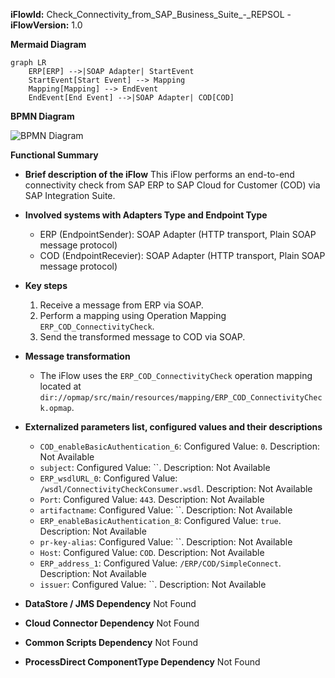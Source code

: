 **iFlowId:** Check_Connectivity_from_SAP_Business_Suite_-_REPSOL - **iFlowVersion:** 1.0

**Mermaid Diagram**
```mermaid
graph LR
    ERP[ERP] -->|SOAP Adapter| StartEvent
    StartEvent[Start Event] --> Mapping
    Mapping[Mapping] --> EndEvent
    EndEvent[End Event] -->|SOAP Adapter| COD[COD]
```
**BPMN Diagram**

![BPMN Diagram](./Check_Connectivity_from_SAP_Business_Suite_-_REPSOL-1.0.3.png "BPMN Diagram")

**Functional Summary**
- **Brief description of the iFlow**
  This iFlow performs an end-to-end connectivity check from SAP ERP to SAP Cloud for Customer (COD) via SAP Integration Suite.

- **Involved systems with Adapters Type and Endpoint Type**
    - ERP (EndpointSender): SOAP Adapter (HTTP transport, Plain SOAP message protocol)
    - COD (EndpointRecevier): SOAP Adapter (HTTP transport, Plain SOAP message protocol)

- **Key steps**
    1. Receive a message from ERP via SOAP.
    2. Perform a mapping using Operation Mapping `ERP_COD_ConnectivityCheck`.
    3. Send the transformed message to COD via SOAP.

- **Message transformation**
    - The iFlow uses the `ERP_COD_ConnectivityCheck` operation mapping located at `dir://opmap/src/main/resources/mapping/ERP_COD_ConnectivityCheck.opmap`.

- **Externalized parameters list, configured values and their descriptions**
    - `COD_enableBasicAuthentication_6`: Configured Value: `0`. Description: Not Available
    - `subject`: Configured Value: ``. Description: Not Available
    - `ERP_wsdlURL_0`: Configured Value: `/wsdl/ConnectivityCheckConsumer.wsdl`. Description: Not Available
    - `Port`: Configured Value: `443`. Description: Not Available
    - `artifactname`: Configured Value: ``. Description: Not Available
    - `ERP_enableBasicAuthentication_8`: Configured Value: `true`. Description: Not Available
    - `pr-key-alias`: Configured Value: ``. Description: Not Available
    - `Host`: Configured Value: `COD`. Description: Not Available
    - `ERP_address_1`: Configured Value: `/ERP/COD/SimpleConnect`. Description: Not Available
    - `issuer`: Configured Value: ``. Description: Not Available

- **DataStore / JMS Dependency**
  Not Found

- **Cloud Connector Dependency**
  Not Found

- **Common Scripts Dependency**
  Not Found

- **ProcessDirect ComponentType Dependency**
  Not Found